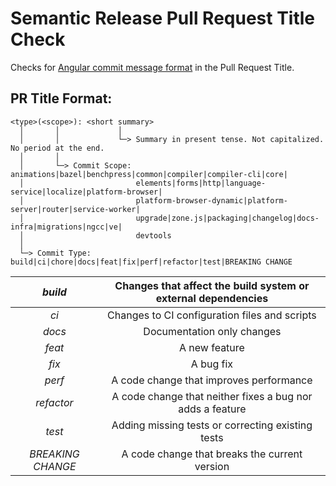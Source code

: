 # Semantic Release Pull Request Title Check

Checks for [Angular commit message format](https://github.com/angular/angular/blob/main/CONTRIBUTING.md#-commit-message-format) in the Pull Request Title.

## PR Title Format:
```
<type>(<scope>): <short summary>
  │       │             │
  │       │             └─> Summary in present tense. Not capitalized. No period at the end.
  │       │
  │       └─> Commit Scope: animations|bazel|benchpress|common|compiler|compiler-cli|core|
  │                         elements|forms|http|language-service|localize|platform-browser|
  │                         platform-browser-dynamic|platform-server|router|service-worker|
  │                         upgrade|zone.js|packaging|changelog|docs-infra|migrations|ngcc|ve|
  │                         devtools
  │
  └─> Commit Type: build|ci|chore|docs|feat|fix|perf|refactor|test|BREAKING CHANGE
```

|*build*|Changes that affect the build system or external dependencies|
|:---:|:---------:|
|*ci*|Changes to CI configuration files and scripts|
|*docs*|Documentation only changes|
|*feat*|A new feature|
|*fix*|A bug fix|
|*perf*|A code change that improves performance|
|*refactor*|A code change that neither fixes a bug nor adds a feature|
|*test*|Adding missing tests or correcting existing tests|
|*BREAKING CHANGE*|A code change that breaks the current version|

